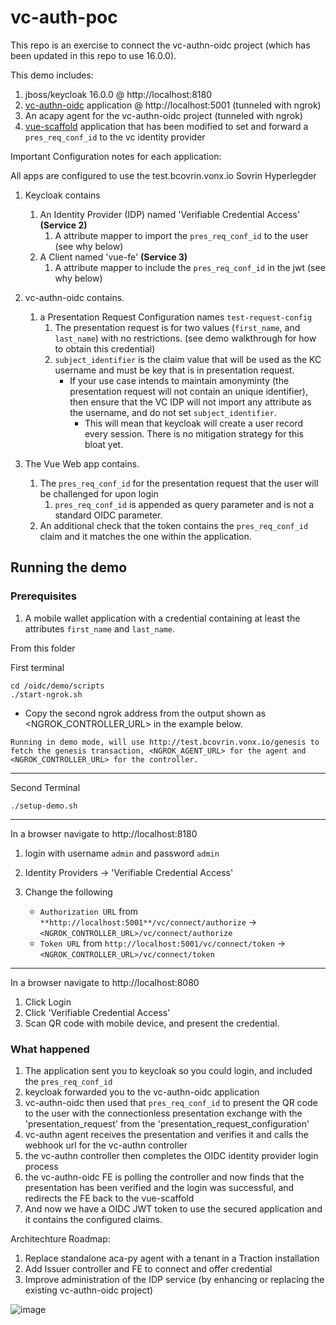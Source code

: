 # vc-auth-poc

This repo is an exercise to connect the vc-authn-oidc project (which has been updated in this repo to use 16.0.0).

This demo includes:

1. jboss/keycloak 16.0.0 @ http://localhost:8180
1. [vc-authn-oidc](https://github.com/bcgov/vc-authn-oidc) application @ http://localhost:5001 (tunneled with ngrok)
1. An acapy agent for the vc-authn-oidc project (tunneled with ngrok)
1. [vue-scaffold](https://github.com/bcgov/vue-scaffold) application that has been modified to set and forward a `pres_req_conf_id` to the vc identity provider

Important Configuration notes for each application:

All apps are configured to use the test.bcovrin.vonx.io Sovrin Hyperlegder

1. Keycloak contains

   1. An Identity Provider (IDP) named 'Verifiable Credential Access' **(Service 2)**
      1. A attribute mapper to import the `pres_req_conf_id` to the user (see why below)
   2. A Client named 'vue-fe' **(Service 3)**
      1. A attribute mapper to include the `pres_req_conf_id` in the jwt (see why below)

2. vc-authn-oidc contains.

   1. a Presentation Request Configuration names `test-request-config`
      1. The presentation request is for two values (`first_name`, and `last_name`) with no restrictions. (see demo walkthrough for how to obtain this credential)
      1. `subject_identifier` is the claim value that will be used as the KC username and must be key that is in presentation request.
         - If your use case intends to maintain amonyminty (the presentation request will not contain an unique identifier), then ensure that the VC IDP will not import any attribute as the username, and do not set `subject_identifier`.
           - This will mean that keycloak will create a user record every session. There is no mitigation strategy for this bloat yet.

3. The Vue Web app contains.
   1. The `pres_req_conf_id` for the presentation request that the user will be challenged for upon login
      1. `pres_req_conf_id` is appended as query parameter and is not a standard OIDC parameter.
   1. An additional check that the token contains the `pres_req_conf_id` claim and it matches the one within the application.

## Running the demo

### Prerequisites

1. A mobile wallet application with a credential containing at least the attributes `first_name` and `last_name`.

From this folder

First terminal

```
cd /oidc/demo/scripts
./start-ngrok.sh
```

- Copy the second ngrok address from the output shown as <NGROK_CONTROLLER_URL> in the example below.

`Running in demo mode, will use http://test.bcovrin.vonx.io/genesis to fetch the genesis transaction, <NGROK_AGENT_URL> for the agent and <NGROK_CONTROLLER_URL> for the controller.`

---

Second Terminal

```
./setup-demo.sh
```

---

In a browser navigate to http://localhost:8180

1. login with username `admin` and password `admin`
1. Identity Providers -> 'Verifiable Credential Access'

1. Change the following
   - `Authorization URL` from `**http://localhost:5001**/vc/connect/authorize` -> `<NGROK_CONTROLLER_URL>/vc/connect/authorize`
   - `Token URL` from `http://localhost:5001/vc/connect/token` -> `<NGROK_CONTROLLER_URL>/vc/connect/token`

---

In a browser navigate to http://localhost:8080

1. Click Login
2. Click 'Verifiable Credential Access'
3. Scan QR code with mobile device, and present the credential.

### What happened

1. The application sent you to keycloak so you could login, and included the `pres_req_conf_id`
1. keycloak forwarded you to the vc-authn-oidc application
1. vc-authn-oidc then used that `pres_req_conf_id` to present the QR code to the user with the connectionless presentation exchange with the 'presentation_request' from the 'presentation_request_configuration'
1. vc-authn agent receives the presentation and verifies it and calls the webhook url for the vc-authn controller
1. the vc-authn controller then completes the OIDC identity provider login process
1. the vc-authn-oidc FE is polling the controller and now finds that the presentation has been verified and the login was successful, and redirects the FE back to the vue-scaffold
1. And now we have a OIDC JWT token to use the secured application and it contains the configured claims.


Architechture Roadmap: 

1) Replace standalone aca-py agent with a tenant in a Traction installation
2) Add Issuer controller and FE to connect and offer credential
3) Improve administration of the IDP service (by enhancing or replacing the existing vc-authn-oidc project)

![image](https://user-images.githubusercontent.com/5376854/200621504-2136363c-96fb-40cf-875c-11ad0f73f8c8.png)

